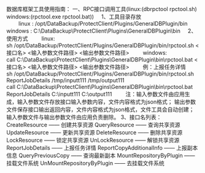 数据库框架工具使用指南：
一、RPC接口调用工具(linux:(dbrpctool rpctool.sh) windows:(rpctool.exe rpctool.bat))
    1、工具目录存放
        linux : /opt/DataBackup/ProtectClient/Plugins/GeneralDBPlugin/bin
        windows : C:\DataBackup\ProtectClient\Plugins\GeneralDBPlugin\bin
    2、使用方式
        linux: sh /opt/DataBackup/ProtectClient/Plugins/GeneralDBPlugin/bin/rpctool.sh <接口名> <输入参数文件路径> <输出参数文件路径>
        windows: call C:\DataBackup\ProtectClient\Plugins\GeneralDBPlugin\bin\rpctool.bat <接口名> <输入参数文件路径> <输出参数文件路径>
        例：上报任务详情
            sh /opt/DataBackup/ProtectClient/Plugins/GeneralDBPlugin/bin/rpctool.sh ReportJobDetails /tmp/inputt111 /tmp/output111
            call C:\DataBackup\ProtectClient\Plugins\GeneralDBPlugin\bin\rpctool.bat ReportJobDetails C:\inputt111 C:\output111
        注：输入参数文件由应用生成，输入参数文件存放接口输入参数内容，文件内容格式为json格式；
            输出参数文件保存接口输出返回内容，文件内容格式为json格式，文件工具会自动创建；
            输入参数文件与输出参数文件由应用负责删除。
    3、接口名列表：
        CreateResource —— 创建共享资源
        QueryResource —— 查询共享资源
        UpdateResource —— 更新共享资源
        DeleteResource —— 删除共享资源
        LockResource —— 锁定共享资源
        UnLockResource —— 解锁共享资源
        ReportJobDetails —— 上报任务详情
        ReportCopyAdditionalInfo —— 上报副本信息
        QueryPreviousCopy —— 查询最新副本
        MountRepositoryByPlugin —— 挂载文件系统
        UnMountRepositoryByPlugin —— 去挂载文件系统
